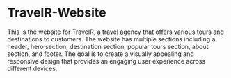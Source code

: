 # TravelR-Website
This is the website for TravelR, a travel agency that offers various tours and destinations to customers. The website has multiple sections including a header, hero section, destination section, popular tours section, about section, and footer. The goal is to create a visually appealing and responsive design that provides an engaging user experience across different devices.
